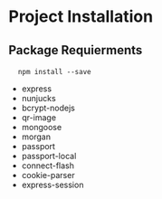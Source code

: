 # Project Installation

<h2>Package Requierments</h2>

<pre>
  <code>npm install --save <package_name></code>
</pre>

<ul>
  <li>express</li>
  <li>nunjucks</li>
  <li>bcrypt-nodejs</li>
  <li>qr-image</li>
  <li>mongoose</li>
  <li>morgan</li>
  <li>passport</li>
  <li>passport-local</li>
  <li>connect-flash</li>
  <li>cookie-parser</li>
  <li>express-session</li>
</ul>
